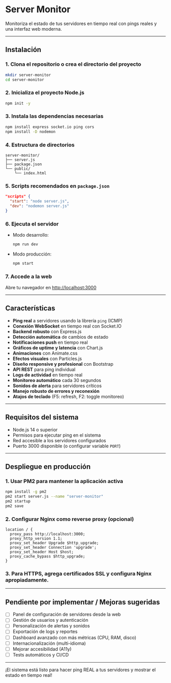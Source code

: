 # Server Monitor

Monitoriza el estado de tus servidores en tiempo real con pings reales y una interfaz web moderna.

---

## Instalación

### 1. Clona el repositorio o crea el directorio del proyecto
```bash
mkdir server-monitor
cd server-monitor
```

### 2. Inicializa el proyecto Node.js
```bash
npm init -y
```

### 3. Instala las dependencias necesarias
```bash
npm install express socket.io ping cors
npm install -D nodemon
```

### 4. Estructura de directorios
```
server-monitor/
├── server.js
├── package.json
└── public/
    └── index.html
```

### 5. Scripts recomendados en `package.json`
```json
"scripts" {
  "start": "node server.js",
  "dev": "nodemon server.js"
}
```

### 6. Ejecuta el servidor
- Modo desarrollo:
  ```bash
  npm run dev
  ```
- Modo producción:
  ```bash
  npm start
  ```

### 7. Accede a la web
Abre tu navegador en [http://localhost:3000](http://localhost:3000)

---

## Características

- **Ping real** a servidores usando la librería `ping` (ICMP)
- **Conexión WebSocket** en tiempo real con Socket.IO
- **Backend robusto** con Express.js
- **Detección automática** de cambios de estado
- **Notificaciones push** en tiempo real
- **Gráficos de uptime y latencia** con Chart.js
- **Animaciones** con Animate.css
- **Efectos visuales** con Particles.js
- **Diseño responsive y profesional** con Bootstrap
- **API REST** para ping individual
- **Logs de actividad** en tiempo real
- **Monitoreo automático** cada 30 segundos
- **Sonidos de alerta** para servidores críticos
- **Manejo robusto de errores y reconexión**
- **Atajos de teclado** (F5: refresh, F2: toggle monitoreo)

---

## Requisitos del sistema

- Node.js 14 o superior
- Permisos para ejecutar ping en el sistema
- Red accesible a los servidores configurados
- Puerto 3000 disponible (o configurar variable `PORT`)

---

## Despliegue en producción

### 1. Usar PM2 para mantener la aplicación activa
```bash
npm install -g pm2
pm2 start server.js --name "server-monitor"
pm2 startup
pm2 save
```

### 2. Configurar Nginx como reverse proxy (opcional)
```nginx
location / {
  proxy_pass http://localhost:3000;
  proxy_http_version 1.1;
  proxy_set_header Upgrade $http_upgrade;
  proxy_set_header Connection 'upgrade';
  proxy_set_header Host $host;
  proxy_cache_bypass $http_upgrade;
}
```

### 3. Para HTTPS, agrega certificados SSL y configura Nginx apropiadamente.

---

## Pendiente por implementar / Mejoras sugeridas

- [ ] Panel de configuración de servidores desde la web
- [ ] Gestión de usuarios y autenticación
- [ ] Personalización de alertas y sonidos
- [ ] Exportación de logs y reportes
- [ ] Dashboard avanzado con más métricas (CPU, RAM, disco)
- [ ] Internacionalización (multi-idioma)
- [ ] Mejorar accesibilidad (A11y)
- [ ] Tests automáticos y CI/CD

---

¡El sistema está listo para hacer ping REAL a tus servidores y mostrar el estado en tiempo real!

